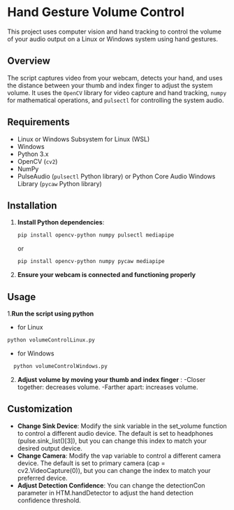 # Hand Gesture Volume Control

This project uses computer vision and hand tracking to control the volume of your audio output on a Linux or Windows system using hand gestures.

## Overview

The script captures video from your webcam, detects your hand, and uses the distance between your thumb and index finger to adjust the system volume. It uses the `OpenCV` library for video capture and hand tracking, `numpy` for mathematical operations, and `pulsectl` for controlling the system audio.

## Requirements

- Linux or Windows Subsystem for Linux (WSL)
- Windows 
- Python 3.x
- OpenCV (`cv2`)
- NumPy
- PulseAudio (`pulsectl` Python library) or Python Core Audio Windows Library (`pycaw` Python library)

## Installation

1. **Install Python dependencies**:

   ```bash
   pip install opencv-python numpy pulsectl mediapipe
   ```
   or

     ```bash
   pip install opencv-python numpy pycaw mediapipe
   ```
3. **Ensure your webcam is connected and functioning properly**

## Usage
1.**Run the script using python**
   - for Linux
   ```bash
   python volumeControlLinux.py
```
  - for Windows
 ```bash
   python volumeControlWindows.py
```

2. **Adjust volume by moving your thumb and index finger** :
    -Closer together: decreases volume.
    -Farther apart: increases volume.


## Customization
* **Change Sink Device**: Modify the sink variable in the set_volume function to control a different audio device. The default is set to headphones (pulse.sink_list()[3]), but you can change this index to match your desired output device.
* **Change Camera**:  Modify the vap variable to control a different camera device. The default is set to primary camera (cap = cv2.VideoCapture(0)), but you can change the index to match your preferred device.
* **Adjust Detection Confidence**: You can change the detectionCon parameter in HTM.handDetector to adjust the hand detection confidence threshold.
